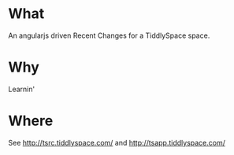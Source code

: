 What
====

An angularjs driven Recent Changes for a TiddlySpace space.

Why
===

Learnin'

Where
=====

See http://tsrc.tiddlyspace.com/ and http://tsapp.tiddlyspace.com/
